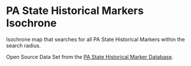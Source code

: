 # PA State Historical Markers Isochrone

Isochrone map that searches for all PA State Historical Markers within the search radius.

Open Source Data Set from the [PA State Historical Marker Database](https://data.pa.gov/Services-Near-You/Pennsylvania-Historical-Markers-Historical-and-Mus/xt8f-pzzz/about_data).